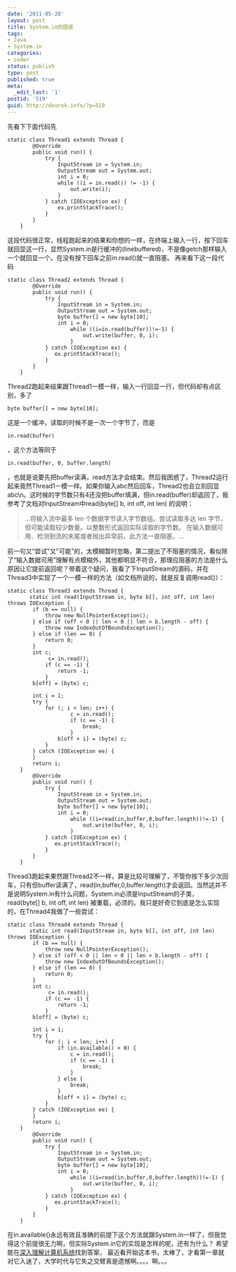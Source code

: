 ```yaml
---
date: '2011-05-28'
layout: post
title: System.in的困惑
tags:
- Java
- System.in
categories:
- coder
status: publish
type: post
published: true
meta:
  _edit_last: '1'
postid: '519'
guid: http://dourok.info/?p=519
---
```

先看下下面代码先

    static class Thread1 extends Thread {
            @Override
            public void run() {
                try {
                    InputStream in = System.in;
                    OutputStream out = System.out;
                    int i = 0;
                    while ((i = in.read()) != -1) {
                        out.write(i);
                    }
                } catch (IOException ex) {
                    ex.printStackTrace();
                }
            }
        }

这段代码很正常，线程跑起来的结果和你想的一样，在终端上输入一行，按下回车就回显这一行，显然System.in是行缓冲的(linebuffered)，不是像getch那样输入一个就回显一个。在没有按下回车之前in.read()就一直阻塞。
再来看下这一段代码

    static class Thread2 extends Thread {
            @Override
            public void run() {
                try {
                    InputStream in = System.in;
                    OutputStream out = System.out;
                    byte buffer[] = new byte[10];
                    int i = 0;
                        while ((i=in.read(buffer))!=-1) {
                            out.write(buffer, 0, i);
                        }
                } catch (IOException ex) {
                   ex.printStackTrace();
                }
            }
        }

Thread2跑起来结果跟Thread1一模一样，输入一行回显一行，但代码却有点区别，多了

    byte buffer[] = new byte[10];

这是一个缓冲，读取的时候不是一次一个字节了，而是

    in.read(buffer)

，这个方法等同于

    in.read(buffer, 0, buffer.length)

，也就是说要先把buffer读满，read方法才会结束。然后我困惑了，Thread2运行起来竟然Thread1一模一样。如果你输入abc然后回车，Thread2也会立刻回显abc\\n。这时候的字节数只有4还没把buffer填满，但in.read(buffer)却返回了，我参考了文档对InputStream中read(byte[]
b, int off, int len) 的说明：

> ...将输入流中最多 len 个数据字节读入字节数组。尝试读取多达 len
> 字节，但可能读取较少数量。以整数形式返回实际读取的字节数。
> 在输入数据可用、检测到流的末尾或者抛出异常前，此方法一直阻塞。...

前一句又“尝试"又"可能"的，太模糊暂时忽略，第二提出了不阻塞的情况，看似除了“输入数据可用”理解有点模糊外，其他都明显不符合，那理应阻塞的方法是什么原因让它提前返回呢？带着这个疑问，我看了下InputStream的源码，并在Thread3中实现了一个一模一样的方法（如文档所说的，就是反复调用read()）：

    static class Thread3 extends Thread {
           static int read(InputStream in, byte b[], int off, int len) throws IOException {
            if (b == null) {
                throw new NullPointerException();
            } else if (off < 0 || len < 0 || len > b.length - off) {
                throw new IndexOutOfBoundsException();
            } else if (len == 0) {
                return 0;
            }
            int c;
                 c= in.read();
                if (c == -1) {
                    return -1;
                }
            b[off] = (byte) c;

            int i = 1;
            try {
                for (; i < len; i++) {
                        c = in.read();
                        if (c == -1) {
                            break;
                        }
                    b[off + i] = (byte) c;
                }
            } catch (IOException ee) {
            }
            return i;
        }
            @Override
            public void run() {
                try {
                    InputStream in = System.in;
                    OutputStream out = System.out;
                    byte buffer[] = new byte[10];
                    int i = 0;
                        while ((i=read(in,buffer,0,buffer.length))!=-1) {
                            out.write(buffer, 0, i);
                        }
                } catch (IOException ex) {
                   ex.printStackTrace();
                }
            }
        }

Thread3跑起来果然跟Thread2不一样，算是比较可理解了，不管你按下多少次回车，只有但buffer读满了，read(in,buffer,0,buffer.length)才会返回。当然这并不是说明System.in有什么问题，System.in必须是InputStream的子类，read(byte[]
b, int off, int len)
被重载，必须的。我只是好奇它到底是怎么实现的，在Thread4我做了一些尝试：

    static class Thread4 extends Thread {
           static int read(InputStream in, byte b[], int off, int len) throws IOException {
            if (b == null) {
                throw new NullPointerException();
            } else if (off < 0 || len < 0 || len > b.length - off) {
                throw new IndexOutOfBoundsException();
            } else if (len == 0) {
                return 0;
            }
            int c;
                 c= in.read();
                if (c == -1) {
                    return -1;
                }
            b[off] = (byte) c;

            int i = 1;
            try {
                for (; i < len; i++) {
                    if (in.available() > 0) {
                        c = in.read();
                        if (c == -1) {
                            break;
                        }
                    } else {
                        break;
                    }
                    b[off + i] = (byte) c;
                }
            } catch (IOException ee) {
            }
            return i;
        }
            @Override
            public void run() {
                try {
                    InputStream in = System.in;
                    OutputStream out = System.out;
                    byte buffer[] = new byte[10];
                    int i = 0;
                        while ((i=read(in,buffer,0,buffer.length))!=-1) {
                            out.write(buffer, 0, i);
                        }
                } catch (IOException ex) {
                   ex.printStackTrace();
                }
            }
        }

在in.available()永远有效且准确的前提下这个方法就跟System.in一样了，但我觉得这个前提很无力啊，但实际System.in它的实现是怎样的呢，还有为什么？
希望能在[深入理解计算机系统](http://book.douban.com/subject/1230413/)找到答案，
最近看开始这本书，太棒了，才看第一章就对它入迷了，大学时代与它失之交臂真是遗憾啊。。。。啊。。。
